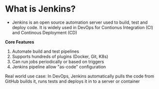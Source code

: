 # What is Jenkins?
- Jenkins is an open source automation server used to build, test and deploy code. It is widely used in DevOps for Contionus Integration (CI) and Continous Deployment (CD)

**Core Features**
1. Automate build and test pipelines
2. Supports hundreds of plugins (Docker, Git, K8s)
3. Can run jobs periodically or based on triggers
4. Jenkins pipeline allow "as-code" configuration

Real world use case: In DevOps, Jenkins automatically pulls the code from GitHub builds it, runs tests and deploys it in to a server or container

